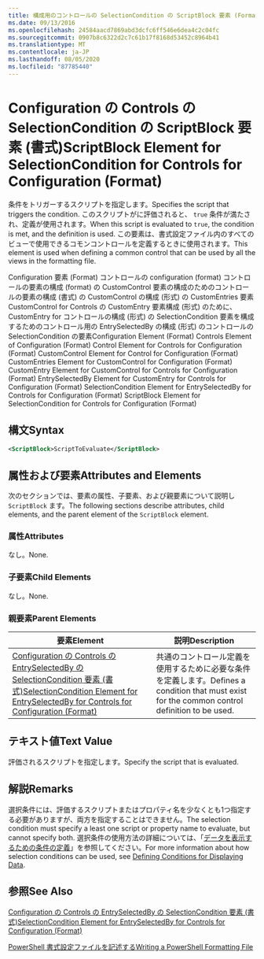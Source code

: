 ```yaml
---
title: 構成用のコントロールの SelectionCondition の ScriptBlock 要素 (Format) |Microsoft Docs
ms.date: 09/13/2016
ms.openlocfilehash: 24584aacd7869abd3dcfc6ff546e6dea4c2c04fc
ms.sourcegitcommit: 0907b8c6322d2c7c61b17f8168d53452c8964b41
ms.translationtype: MT
ms.contentlocale: ja-JP
ms.lasthandoff: 08/05/2020
ms.locfileid: "87785440"
---
```

# <a name="scriptblock-element-for-selectioncondition-for-controls-for-configuration-format"></a><span data-ttu-id="e4613-102">Configuration の Controls の SelectionCondition の ScriptBlock 要素 (書式)</span><span class="sxs-lookup"><span data-stu-id="e4613-102">ScriptBlock Element for SelectionCondition for Controls for Configuration (Format)</span></span>

<span data-ttu-id="e4613-103">条件をトリガーするスクリプトを指定します。</span><span class="sxs-lookup"><span data-stu-id="e4613-103">Specifies the script that triggers the condition.</span></span> <span data-ttu-id="e4613-104">このスクリプトがに評価されると、 `true` 条件が満たされ、定義が使用されます。</span><span class="sxs-lookup"><span data-stu-id="e4613-104">When this script is evaluated to `true`, the condition is met, and the definition is used.</span></span> <span data-ttu-id="e4613-105">この要素は、書式設定ファイル内のすべてのビューで使用できるコモンコントロールを定義するときに使用されます。</span><span class="sxs-lookup"><span data-stu-id="e4613-105">This element is used when defining a common control that can be used by all the views in the formatting file.</span></span>

<span data-ttu-id="e4613-106">Configuration 要素 (Format) コントロールの configuration (format) コントロールの要素の構成 (format) の CustomControl 要素の構成のためのコントロールの要素の構成 (書式) の CustomControl の構成 (形式) の CustomEntries 要素 CustomControl for Controls の CustomEntry 要素構成 (形式) のために、CustomEntry for コントロールの構成 (形式) の SelectionCondition 要素を構成するためのコントロール用の EntrySelectedBy の構成 (形式) のコントロールの SelectionCondition の要素</span><span class="sxs-lookup"><span data-stu-id="e4613-106">Configuration Element (Format) Controls Element of Configuration (Format) Control Element for Controls for Configuration (Format) CustomControl Element for Control for Configuration (Format) CustomEntries Element for CustomControl for Configuration (Format) CustomEntry Element for CustomControl for Controls for Configuration (Format) EntrySelectedBy Element for CustomEntry for Controls for Configuration (Format) SelectionCondition Element for EntrySelectedBy for Controls for Configuration (Format) ScriptBlock Element for SelectionCondition for Controls for Configuration (Format)</span></span>

## <a name="syntax"></a><span data-ttu-id="e4613-107">構文</span><span class="sxs-lookup"><span data-stu-id="e4613-107">Syntax</span></span>

```xml
<ScriptBlock>ScriptToEvaluate</ScriptBlock>
```

## <a name="attributes-and-elements"></a><span data-ttu-id="e4613-108">属性および要素</span><span class="sxs-lookup"><span data-stu-id="e4613-108">Attributes and Elements</span></span>

<span data-ttu-id="e4613-109">次のセクションでは、要素の属性、子要素、および親要素について説明し `ScriptBlock` ます。</span><span class="sxs-lookup"><span data-stu-id="e4613-109">The following sections describe attributes, child elements, and the parent element of the `ScriptBlock` element.</span></span>

### <a name="attributes"></a><span data-ttu-id="e4613-110">属性</span><span class="sxs-lookup"><span data-stu-id="e4613-110">Attributes</span></span>

<span data-ttu-id="e4613-111">なし。</span><span class="sxs-lookup"><span data-stu-id="e4613-111">None.</span></span>

### <a name="child-elements"></a><span data-ttu-id="e4613-112">子要素</span><span class="sxs-lookup"><span data-stu-id="e4613-112">Child Elements</span></span>

<span data-ttu-id="e4613-113">なし。</span><span class="sxs-lookup"><span data-stu-id="e4613-113">None.</span></span>

### <a name="parent-elements"></a><span data-ttu-id="e4613-114">親要素</span><span class="sxs-lookup"><span data-stu-id="e4613-114">Parent Elements</span></span>

|<span data-ttu-id="e4613-115">要素</span><span class="sxs-lookup"><span data-stu-id="e4613-115">Element</span></span>|<span data-ttu-id="e4613-116">説明</span><span class="sxs-lookup"><span data-stu-id="e4613-116">Description</span></span>|
|-------------|-----------------|
|[<span data-ttu-id="e4613-117">Configuration の Controls の EntrySelectedBy の SelectionCondition 要素 (書式)</span><span class="sxs-lookup"><span data-stu-id="e4613-117">SelectionCondition Element for EntrySelectedBy for Controls for Configuration (Format)</span></span>](./selectioncondition-element-for-entryselectedby-for-controls-for-configuration-format.md)|<span data-ttu-id="e4613-118">共通のコントロール定義を使用するために必要な条件を定義します。</span><span class="sxs-lookup"><span data-stu-id="e4613-118">Defines a condition that must exist for the common control definition to be used.</span></span>|

## <a name="text-value"></a><span data-ttu-id="e4613-119">テキスト値</span><span class="sxs-lookup"><span data-stu-id="e4613-119">Text Value</span></span>

<span data-ttu-id="e4613-120">評価されるスクリプトを指定します。</span><span class="sxs-lookup"><span data-stu-id="e4613-120">Specify the script that is evaluated.</span></span>

## <a name="remarks"></a><span data-ttu-id="e4613-121">解説</span><span class="sxs-lookup"><span data-stu-id="e4613-121">Remarks</span></span>

<span data-ttu-id="e4613-122">選択条件には、評価するスクリプトまたはプロパティ名を少なくとも1つ指定する必要がありますが、両方を指定することはできません。</span><span class="sxs-lookup"><span data-stu-id="e4613-122">The selection condition must specify a least one script or property name to evaluate, but cannot specify both.</span></span> <span data-ttu-id="e4613-123">選択条件の使用方法の詳細については、「[データを表示するための条件の定義](./defining-conditions-for-displaying-data.md)」を参照してください。</span><span class="sxs-lookup"><span data-stu-id="e4613-123">For more information about how selection conditions can be used, see [Defining Conditions for Displaying Data](./defining-conditions-for-displaying-data.md).</span></span>

## <a name="see-also"></a><span data-ttu-id="e4613-124">参照</span><span class="sxs-lookup"><span data-stu-id="e4613-124">See Also</span></span>

[<span data-ttu-id="e4613-125">Configuration の Controls の EntrySelectedBy の SelectionCondition 要素 (書式)</span><span class="sxs-lookup"><span data-stu-id="e4613-125">SelectionCondition Element for EntrySelectedBy for Controls for Configuration (Format)</span></span>](./selectioncondition-element-for-entryselectedby-for-controls-for-configuration-format.md)

[<span data-ttu-id="e4613-126">PowerShell 書式設定ファイルを記述する</span><span class="sxs-lookup"><span data-stu-id="e4613-126">Writing a PowerShell Formatting File</span></span>](./writing-a-powershell-formatting-file.md)
